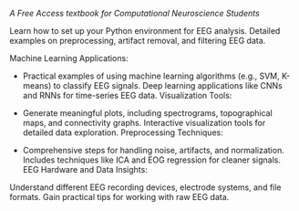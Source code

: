 *A Free Access textbook for Computational Neuroscience Students*

Learn how to set up your Python environment for EEG analysis.
Detailed examples on preprocessing, artifact removal, and filtering EEG data.

Machine Learning Applications:

- Practical examples of using machine learning algorithms (e.g., SVM, K-means) to classify EEG signals.
Deep learning applications like CNNs and RNNs for time-series EEG data.
Visualization Tools:

- Generate meaningful plots, including spectrograms, topographical maps, and connectivity graphs.
Interactive visualization tools for detailed data exploration.
Preprocessing Techniques:

- Comprehensive steps for handling noise, artifacts, and normalization.
Includes techniques like ICA and EOG regression for cleaner signals.
EEG Hardware and Data Insights:

Understand different EEG recording devices, electrode systems, and file formats.
Gain practical tips for working with raw EEG data.
